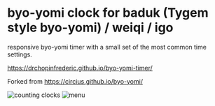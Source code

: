 # byo-yomi clock for baduk (Tygem style byo-yomi) / weiqi / igo

responsive byo-yomi timer with a small set of the most common time settings.

https://drchopinfrederic.github.io/byo-yomi-timer/

Forked from https://circius.github.io/byo-yomi/

![counting clocks](pics/clocks.png "Counting clocks")
![menu](pics/menu.png "menu")
